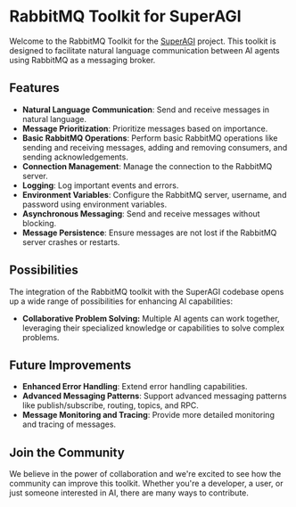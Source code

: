 # RabbitMQ Toolkit for SuperAGI

Welcome to the RabbitMQ Toolkit for the [SuperAGI](https://github.com/TransformerOptimus/SuperAGI) project. This toolkit is designed to facilitate natural language communication between AI agents using RabbitMQ as a messaging broker. 

## Features

- **Natural Language Communication**: Send and receive messages in natural language.
- **Message Prioritization**: Prioritize messages based on importance.
- **Basic RabbitMQ Operations**: Perform basic RabbitMQ operations like sending and receiving messages, adding and removing consumers, and sending acknowledgements.
- **Connection Management**: Manage the connection to the RabbitMQ server.
- **Logging**: Log important events and errors.
- **Environment Variables**: Configure the RabbitMQ server, username, and password using environment variables.
- **Asynchronous Messaging**: Send and receive messages without blocking.
- **Message Persistence**: Ensure messages are not lost if the RabbitMQ server crashes or restarts.

## Possibilities

The integration of the RabbitMQ toolkit with the SuperAGI codebase opens up a wide range of possibilities for enhancing AI capabilities:

- **Collaborative Problem Solving:** Multiple AI agents can work together, leveraging their specialized knowledge or capabilities to solve complex problems.

## Future Improvements

- **Enhanced Error Handling**: Extend error handling capabilities.
- **Advanced Messaging Patterns**: Support advanced messaging patterns like publish/subscribe, routing, topics, and RPC.
- **Message Monitoring and Tracing**: Provide more detailed monitoring and tracing of messages.

## Join the Community

We believe in the power of collaboration and we're excited to see how the community can improve this toolkit. Whether you're a developer, a user, or just someone interested in AI, there are many ways to contribute.
